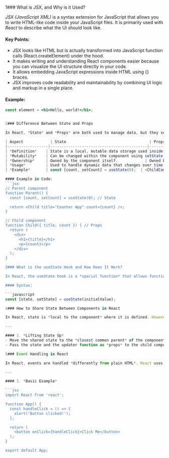 1### What is JSX, and Why is it Used?

*JSX (JavaScript XML)* is a syntax extension for JavaScript that allows you to write HTML-like code inside your JavaScript files. It is primarily used with *React* to describe what the UI should look like.  

#### Key Points:
- JSX looks like HTML but is actually transformed into JavaScript function calls (React.createElement) under the hood.
- It makes writing and understanding React components easier because you can visualize the UI structure directly in your code.
- It allows embedding JavaScript expressions inside HTML using {} braces.
- JSX improves code readability and maintainability by combining UI logic and markup in a single place.

#### Example:
```jsx
const element = <h1>Hello, world!</h1>;


2### Difference Between State and Props

In React, *State* and *Props* are both used to manage data, but they serve different purposes.

| Aspect            | State                                     | Props                                           |
|------------------|-------------------------------------------|------------------------------------------------|
| *Definition*    | State is a local, mutable data storage used inside a component. | Props (short for properties) are read-only data passed from parent to child components. |
| *Mutability*    | Can be changed within the component using setState (or useState in functional components). | Cannot be changed by the child component; they are immutable. |
| *Ownership*     | Owned by the component itself.            | Owned by the parent component.                |
| *Usage*         | Used to handle dynamic data that changes over time (e.g., form inputs, counters). | Used to pass data and event handlers from parent to child components. |
| *Example*       | const [count, setCount] = useState(0);  | <ChildComponent title="Hello" />            |

#### Example in Code:
```jsx
// Parent component
function Parent() {
  const [count, setCount] = useState(0); // State

  return <Child title="Counter App" count={count} />;
}

// Child component
function Child({ title, count }) { // Props
  return (
    <div>
      <h1>{title}</h1>
      <p>{count}</p>
    </div>
  );
}

3### What is the useState Hook and How Does It Work?

In React, the useState hook is a *special function* that allows functional components to manage *state*. Before hooks, only class components could have state. With useState, you can store and update values that can change over time, such as form inputs, counters, or fetched data.

#### Syntax:

```javascript
const [state, setState] = useState(initialValue);

4### How to Share State Between Components in React

In React, state is *local to the component* where it is defined. However, sometimes you need to share state between multiple components. There are several ways to do this:

---

#### 1. *Lifting State Up*
- Move the shared state to the *closest common parent* of the components that need it.
- Pass the state and the updater function as *props* to the child components.

5### Event Handling in React

In React, events are handled *differently from plain HTML*. React uses *camelCase* syntax for events, and instead of strings, you pass a *function* as the event handler.

---

#### 1. *Basic Example*

```jsx
import React from 'react';

function App() {
  const handleClick = () => {
    alert('Button clicked!');
  };

  return (
    <button onClick={handleClick}>Click Me</button>
  );
}

export default App;

